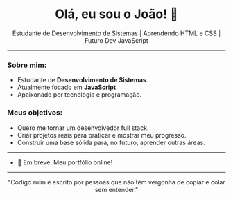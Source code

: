 <h1 align="center">Olá, eu sou o João! 👋</h1>

<p align="center">
Estudante de Desenvolvimento de Sistemas | Aprendendo HTML e CSS | Futuro Dev JavaScript
</p>

---

### Sobre mim:
- Estudante de **Desenvolvimento de Sistemas**.
- Atualmente focado em **JavaScript**
- Apaixonado por tecnologia e programação.


### Meus objetivos:
- Quero me tornar um desenvolvedor full stack.
- Criar projetos reais para praticar e mostrar meu progresso.
- Construir uma base sólida para, no futuro, aprender outras áreas.

---

- 🚀 Em breve: Meu portfólio online!

---

<p align="center">
  "Código ruim é escrito por pessoas que não têm vergonha de copiar e colar sem entender."
</p>
